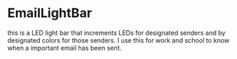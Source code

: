 # EmailLightBar
this is a LED light bar that increments LEDs for designated senders and by designated colors for those senders. I use this for work and school to know when a important email has been sent.
